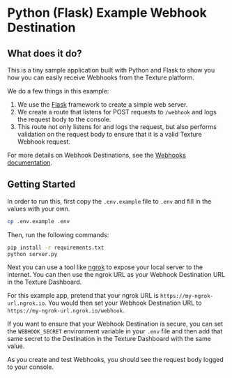 # Python (Flask) Example Webhook Destination

## What does it do?

This is a tiny sample application built with Python and Flask to show you how you can easily receive Webhooks from the Texture platform.

We do a few things in this example:

1. We use the [Flask](https://flask.palletsprojects.com/) framework to create a simple web server.
2. We create a route that listens for POST requests to `/webhook` and logs the request body to the console.
3. This route not only listens for and logs the request, but also performs validation on the request body to ensure that it is a valid Texture Webhook request.

For more details on Webhook Destinations, see the [Webhooks documentation](https://docs.texture.energy/docs/webhooks).

## Getting Started

In order to run this, first copy the `.env.example` file to `.env` and fill in the values with your own.

```bash
cp .env.example .env
```

Then, run the following commands:

```bash
pip install -r requirements.txt
python server.py
```

Next you can use a tool like [ngrok](https://ngrok.com/) to expose your local server to the internet. You can then use the ngrok URL as your Webhook Destination URL in the Texture Dashboard.

For this example app, pretend that your ngrok URL is `https://my-ngrok-url.ngrok.io`. You would then set your Webhook Destination URL to `https://my-ngrok-url.ngrok.io/webhook`.

If you want to ensure that your Webhook Destination is secure, you can set the `WEBHOOK_SECRET` environment variable in your `.env` file and then add that same secret to the Destination in the Texture Dashboard with the same value.

As you create and test Webhooks, you should see the request body logged to your console.
